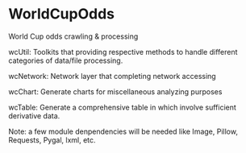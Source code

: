 # WorldCupOdds

World Cup odds crawling &amp; processing

wcUtil: Toolkits that providing respective methods to handle different categories of data/file processing.

wcNetwork: Network layer that completing network accessing

wcChart: Generate charts for miscellaneous analyzing purposes

wcTable: Generate a comprehensive table in which involve sufficient derivative data.

Note: a few module denpendencies will be needed like Image, Pillow, Requests, Pygal, lxml, etc.
